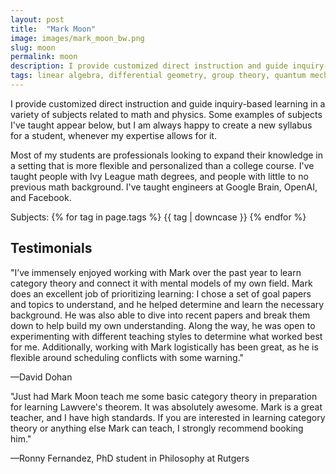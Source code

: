```yaml
---
layout: post
title:  "Mark Moon"
image: images/mark_moon_bw.png
slug: moon
permalink: moon
description: I provide customized direct instruction and guide inquiry-based learning in a variety of subjects related to math and physics. 
tags: linear algebra, differential geometry, group theory, quantum mechanics, special relativity
---
```


I provide customized direct instruction and guide inquiry-based learning in a variety of subjects related to math and physics. Some examples of subjects I've taught appear below, but I am always happy to create a new syllabus for a student, whenever my expertise allows for it.

Most of my students are professionals looking to expand their knowledge in a setting that is more flexible and personalized than a college course. I've taught people with Ivy League math degrees, and people with little to no previous math background. I've taught engineers at Google Brain, OpenAI, and Facebook. 

Subjects: {% for tag in page.tags %} {{ tag | downcase }}	{% endfor %}

## Testimonials

"I’ve immensely enjoyed working with Mark over the past year to learn category theory and connect it with mental models of my own field. Mark does an excellent job of prioritizing learning: I chose a set of goal papers and topics to understand, and he helped determine and learn the necessary background. He was also able to dive into recent papers and break them down to help build my own understanding. Along the way, he was open to experimenting with different teaching styles to determine what worked best for me. Additionally, working with Mark logistically has been great, as he is flexible around scheduling conflicts with some warning."

—David Dohan


"Just had Mark Moon teach me some basic category theory in preparation for learning Lawvere's theorem. It was absolutely awesome. Mark is a great teacher, and I have high standards. If you are interested in learning category theory or anything else Mark can teach, I strongly recommend booking him."

—Ronny Fernandez, PhD student in Philosophy at Rutgers 
